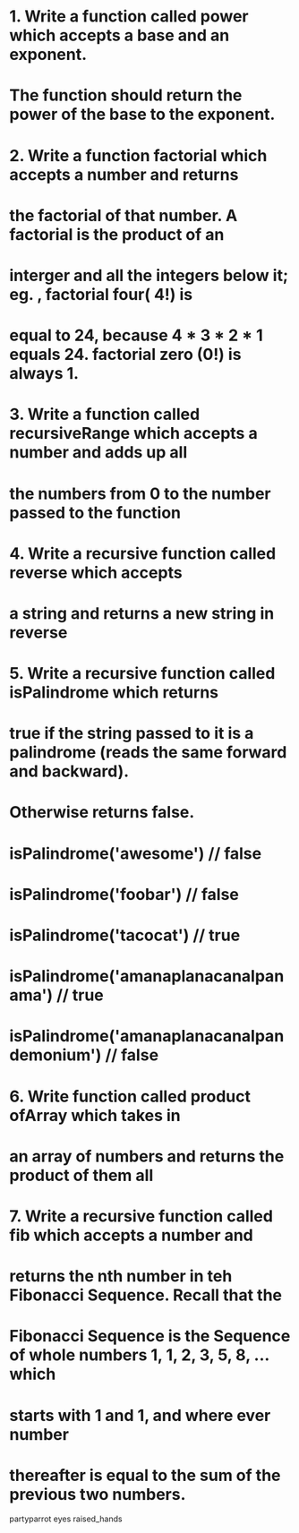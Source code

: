 # 1. Write a function called power which accepts a base and an exponent.
# The function should return the power of the base to the exponent.


# 2. Write a function factorial which accepts a number and returns
# the factorial of that number.  A factorial is the product of an
# interger and all the integers below it; eg. , factorial four( 4!) is
# equal to 24, because 4 * 3 * 2 * 1 equals 24.  factorial zero (0!) is always 1.


# 3. Write a function called recursiveRange which accepts a number and adds up all
# the numbers from 0 to the number passed to the function

# 4. Write a recursive function called reverse which accepts
# a string and returns a new string in reverse


# 5. Write a recursive function called isPalindrome which returns
# true if the string passed to it is a palindrome (reads the same forward and backward).
# Otherwise returns false.


# isPalindrome('awesome') // false
# isPalindrome('foobar') // false
# isPalindrome('tacocat') // true
# isPalindrome('amanaplanacanalpanama') // true
# isPalindrome('amanaplanacanalpandemonium') // false


# 6. Write  function called product ofArray which takes in
# an array of numbers and returns the product of them all


# 7. Write a recursive function called fib which accepts a number and
# returns the nth number in teh Fibonacci Sequence. Recall that the
# Fibonacci Sequence is the Sequence of whole numbers 1, 1, 2, 3, 5, 8, ... which
# starts with 1 and 1, and where ever number
# thereafter is equal to the sum of the previous two numbers.
partyparrot
eyes
raised_hands














